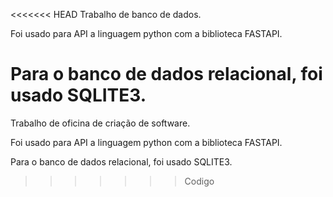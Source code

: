 <<<<<<< HEAD
Trabalho de banco de dados.

Foi usado para API a linguagem python com a biblioteca FASTAPI.

Para o banco de dados relacional, foi usado SQLITE3.   
=======
Trabalho de oficina de criação de software.

Foi usado para API a linguagem python com a biblioteca FASTAPI.

Para o banco de dados relacional, foi usado SQLITE3.
>>>>>>> Codigo
